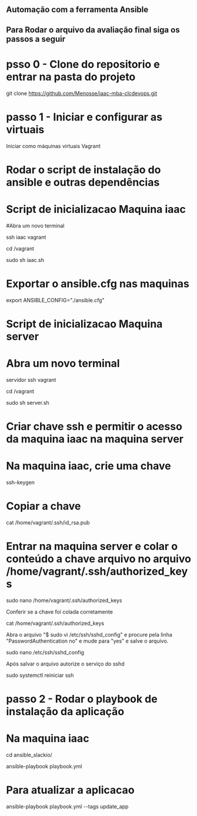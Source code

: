 ## Automação com a ferramenta Ansible

## Para Rodar o arquivo da avaliação final siga os passos a seguir
# psso 0 - Clone do repositorio e entrar na pasta do projeto
git clone https://github.com/Menosse/iaac-mba-clcdevops.git

# passo 1 - Iniciar e configurar as virtuais
Iniciar como máquinas virtuais
Vagrant

# Rodar o script de instalação do ansible e outras dependências
# Script de inicializacao Maquina iaac
#Abra um novo terminal

ssh iaac vagrant

cd /vagrant

sudo sh iaac.sh

# Exportar o ansible.cfg nas maquinas
export ANSIBLE_CONFIG="./ansible.cfg"

# Script de inicializacao Maquina server
# Abra um novo terminal

servidor ssh vagrant

cd /vagrant

sudo sh server.sh

# Criar chave ssh e permitir o acesso da maquina iaac na maquina server
# Na maquina iaac, crie uma chave

ssh-keygen

# Copiar a chave

cat /home/vagrant/.ssh/id_rsa.pub

# Entrar na maquina server e colar o conteúdo a chave arquivo no arquivo /home/vagrant/.ssh/authorized_keys

sudo nano /home/vagrant/.ssh/authorized_keys

Conferir se a chave foi colada corretamente

cat /home/vagrant/.ssh/authorized_keys

Abra o arquivo "$ sudo vi /etc/ssh/sshd_config" e procure pela linha "PasswordAuthentication no" e mude para "yes" e salve o arquivo.

sudo nano /etc/ssh/sshd_config

Após salvar o arquivo autorize o serviço do sshd

sudo systemctl reiniciar ssh

# passo 2 - Rodar o playbook de instalação da aplicação
# Na maquina iaac

cd ansible_slackio/

ansible-playbook playbook.yml

# Para atualizar a aplicacao
ansible-playbook playbook.yml --tags update_app

